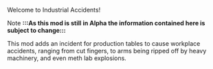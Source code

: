 Welcome to Industrial Accidents!

Note __:::As this mod is still in Alpha the information contained here is subject to change:::__

This mod adds an incident for production tables to cause workplace accidents, ranging from cut fingers, to arms being ripped off by heavy machinery, and even meth lab explosions.

